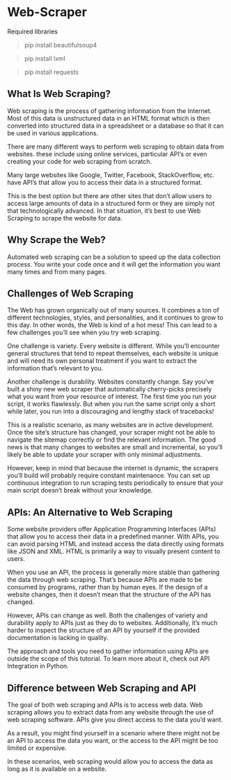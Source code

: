 # Web-Scraper
Required libraries

 >pip install beautifulsoup4

 >pip install lxml 
 
 >pip install requests

## What Is Web Scraping?

Web scraping is the process of gathering information from the Internet.
Most of this data is unstructured data in an HTML format which is then converted into structured data in a spreadsheet or a database so that it can be used in various applications. 

There are many different ways to perform web scraping to obtain data from websites. these include using online services, particular API’s or even creating your code for web scraping from scratch. 

Many large websites like Google, Twitter, Facebook, StackOverflow, etc. have API’s that allow you to access their data in a structured format. 

This is the best option but there are other sites that don’t allow users to access large amounts of data in a structured form or they are simply not that technologically advanced. In that situation, it’s best to use Web Scraping to scrape the website for data.

## Why Scrape the Web?

Automated web scraping can be a solution to speed up the data collection process. You write your code once and it will get the information you want many times and from many pages.

## Challenges of Web Scraping

The Web has grown organically out of many sources. It combines a ton of different technologies, styles, and personalities, and it continues to grow to this day. In other words, the Web is kind of a hot mess! This can lead to a few challenges you’ll see when you try web scraping.

One challenge is variety. Every website is different. While you’ll encounter general structures that tend to repeat themselves, each website is unique and will need its own personal treatment if you want to extract the information that’s relevant to you.

Another challenge is durability. Websites constantly change. Say you’ve built a shiny new web scraper that automatically cherry-picks precisely what you want from your resource of interest. The first time you run your script, it works flawlessly. But when you run the same script only a short while later, you run into a discouraging and lengthy stack of tracebacks!

This is a realistic scenario, as many websites are in active development. Once the site’s structure has changed, your scraper might not be able to navigate the sitemap correctly or find the relevant information. The good news is that many changes to websites are small and incremental, so you’ll likely be able to update your scraper with only minimal adjustments.

However, keep in mind that because the internet is dynamic, the scrapers you’ll build will probably require constant maintenance. You can set up continuous integration to run scraping tests periodically to ensure that your main script doesn’t break without your knowledge.

## APIs: An Alternative to Web Scraping

Some website providers offer Application Programming Interfaces (APIs) that allow you to access their data in a predefined manner. With APIs, you can avoid parsing HTML and instead access the data directly using formats like JSON and XML. HTML is primarily a way to visually present content to users.

When you use an API, the process is generally more stable than gathering the data through web scraping. That’s because APIs are made to be consumed by programs, rather than by human eyes. If the design of a website changes, then it doesn’t mean that the structure of the API has changed.

However, APIs can change as well. Both the challenges of variety and durability apply to APIs just as they do to websites. Additionally, it’s much harder to inspect the structure of an API by yourself if the provided documentation is lacking in quality.

The approach and tools you need to gather information using APIs are outside the scope of this tutorial. To learn more about it, check out API Integration in Python.

## Difference between Web Scraping and API

The goal of both web scraping and APIs is to access web data.
Web scraping allows you to extract data from any website through the use of web scraping software. APIs give you direct access to the data you’d want.

As a result, you might find yourself in a scenario where there might not be an API to access the data you want, or the access to the API might be too limited or expensive.

In these scenarios, web scraping would allow you to access the data as long as it is available on a website.
